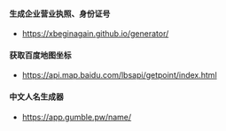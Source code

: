 #### 生成企业营业执照、身份证号

- https://xbeginagain.github.io/generator/


#### 获取百度地图坐标

- https://api.map.baidu.com/lbsapi/getpoint/index.html

#### 中文人名生成器

- https://app.gumble.pw/name/
